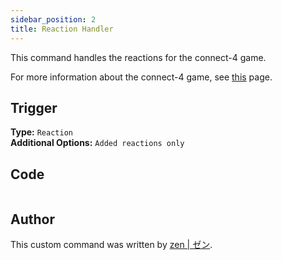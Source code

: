 ```yaml
---
sidebar_position: 2
title: Reaction Handler
---
```


This command handles the reactions for the connect-4 game.

For more information about the connect-4 game, see [this](overview) page.

## Trigger

**Type:** `Reaction`<br />
**Additional Options:** `Added reactions only`

## Code

```go file=../../../../src/fun/connect4_system/reaction_handler.go.tmpl

```

## Author

This custom command was written by [zen | ゼン](https://github.com/z3nn13).
